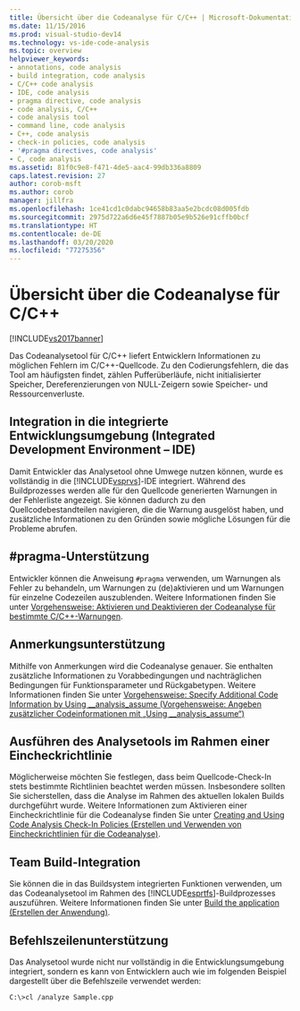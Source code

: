 ```yaml
---
title: Übersicht über die Codeanalyse für C/C++ | Microsoft-Dokumentation
ms.date: 11/15/2016
ms.prod: visual-studio-dev14
ms.technology: vs-ide-code-analysis
ms.topic: overview
helpviewer_keywords:
- annotations, code analysis
- build integration, code analysis
- C/C++ code analysis
- IDE, code analysis
- pragma directive, code analysis
- code analysis, C/C++
- code analysis tool
- command line, code analysis
- C++, code analysis
- check-in policies, code analysis
- '#pragma directives, code analysis'
- C, code analysis
ms.assetid: 81f0c9e8-f471-4de5-aac4-99db336a8809
caps.latest.revision: 27
author: corob-msft
ms.author: corob
manager: jillfra
ms.openlocfilehash: 1ce41cd1c0dabc94658b83aa5e2bcdc08d005fdb
ms.sourcegitcommit: 2975d722a6d6e45f7887b05e9b526e91cffb0bcf
ms.translationtype: HT
ms.contentlocale: de-DE
ms.lasthandoff: 03/20/2020
ms.locfileid: "77275356"
---
```

# <a name="code-analysis-for-cc-overview"></a>Übersicht über die Codeanalyse für C/C++
[!INCLUDE[vs2017banner](../includes/vs2017banner.md)]

Das Codeanalysetool für C/C++ liefert Entwicklern Informationen zu möglichen Fehlern im C/C++-Quellcode. Zu den Codierungsfehlern, die das Tool am häufigsten findet, zählen Pufferüberläufe, nicht initialisierter Speicher, Dereferenzierungen von NULL-Zeigern sowie Speicher- und Ressourcenverluste.  
  
## <a name="ide-integrated-development-environment-integration"></a>Integration in die integrierte Entwicklungsumgebung (Integrated Development Environment – IDE)  
 Damit Entwickler das Analysetool ohne Umwege nutzen können, wurde es vollständig in die [!INCLUDE[vsprvs](../includes/vsprvs-md.md)]-IDE integriert. Während des Buildprozesses werden alle für den Quellcode generierten Warnungen in der Fehlerliste angezeigt. Sie können dadurch zu den Quellcodebestandteilen navigieren, die die Warnung ausgelöst haben, und zusätzliche Informationen zu den Gründen sowie mögliche Lösungen für die Probleme abrufen.  
  
## <a name="pragma-support"></a>#pragma-Unterstützung  
 Entwickler können die Anweisung `#pragma` verwenden, um Warnungen als Fehler zu behandeln, um Warnungen zu (de)aktivieren und um Warnungen für einzelne Codezeilen auszublenden. Weitere Informationen finden Sie unter [Vorgehensweise: Aktivieren und Deaktivieren der Codeanalyse für bestimmte C/C++-Warnungen](https://msdn.microsoft.com/910b8518-71f1-4b2e-b012-70647795642a).  
  
## <a name="annotation-support"></a>Anmerkungsunterstützung  
 Mithilfe von Anmerkungen wird die Codeanalyse genauer. Sie enthalten zusätzliche Informationen zu Vorabbedingungen und nachträglichen Bedingungen für Funktionsparameter und Rückgabetypen. Weitere Informationen finden Sie unter [Vorgehensweise: Specify Additional Code Information by Using __analysis_assume (Vorgehensweise: Angeben zusätzlicher Codeinformationen mit „Using __analysis_assume“)](../code-quality/how-to-specify-additional-code-information-by-using-analysis-assume.md)  
  
## <a name="run-analysis-tool-as-part-of-check-in-policy"></a>Ausführen des Analysetools im Rahmen einer Eincheckrichtlinie  
 Möglicherweise möchten Sie festlegen, dass beim Quellcode-Check-In stets bestimmte Richtlinien beachtet werden müssen. Insbesondere sollten Sie sicherstellen, dass die Analyse im Rahmen des aktuellen lokalen Builds durchgeführt wurde. Weitere Informationen zum Aktivieren einer Eincheckrichtlinie für die Codeanalyse finden Sie unter [Creating and Using Code Analysis Check-In Policies (Erstellen und Verwenden von Eincheckrichtlinien für die Codeanalyse)](../code-quality/creating-and-using-code-analysis-check-in-policies.md).  
  
## <a name="team-build-integration"></a>Team Build-Integration  
 Sie können die in das Buildsystem integrierten Funktionen verwenden, um das Codeanalysetool im Rahmen des [!INCLUDE[esprtfs](../includes/esprtfs-md.md)]-Buildprozesses auszuführen. Weitere Informationen finden Sie unter [Build the application (Erstellen der Anwendung)](/azure/devops/pipelines/index).  
  
## <a name="command-line-support"></a>Befehlszeilenunterstützung  
 Das Analysetool wurde nicht nur vollständig in die Entwicklungsumgebung integriert, sondern es kann von Entwicklern auch wie im folgenden Beispiel dargestellt über die Befehlszeile verwendet werden:  
  
 `C:\>cl /analyze Sample.cpp`

